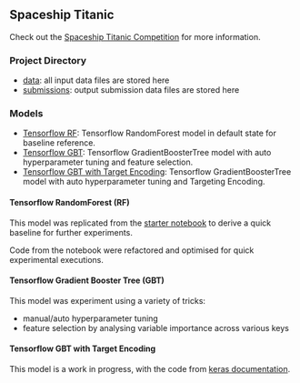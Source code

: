 ## Spaceship Titanic

Check out the [Spaceship Titanic Competition](https://www.kaggle.com/competitions/spaceship-titanic) for more information.

### Project Directory
- [data](data): all input data files are stored here
- [submissions](submissions): output submission data files are stored here

### Models
- [Tensorflow RF](tf_rf.py): Tensorflow RandomForest model in default state for baseline reference.
- [Tensorflow GBT](tf_gbt.py): Tensorflow GradientBoosterTree model with auto hyperparameter tuning and feature selection. 
- [Tensorflow GBT with Target Encoding](tf_gbt_te.py): Tensorflow GradientBoosterTree model with auto hyperparameter tuning and Targeting Encoding.

#### Tensorflow RandomForest (RF)

This model was replicated from the [starter notebook](https://www.kaggle.com/code/gusthema/spaceship-titanic-with-tfdf/notebook) to derive a quick baseline for further experiments.

Code from the notebook were refactored and optimised for quick experimental executions.

#### Tensorflow Gradient Booster Tree (GBT)

This model was experiment using a variety of tricks:
- manual/auto hyperparameter tuning
- feature selection by analysing variable importance across various keys

#### Tensorflow GBT with Target Encoding

This model is a work in progress, with the code from [keras documentation](https://keras.io/examples/structured_data/classification_with_tfdf/#implement-a-feature-encoding-with-target-encoding). 

